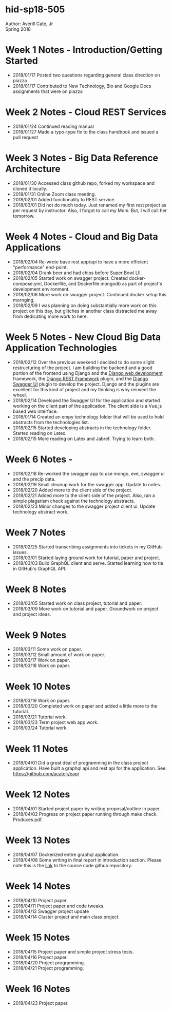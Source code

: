 # hid-sp18-505

Author: Averill Cate, Jr  
Spring 2018  

#  Week 1 Notes - Introduction/Getting Started 
* 2018/01/17 Posted two questions regarding general class direction on piazza  
* 2018/01/17 Contributed to New Technology, Bio and Google Docs assignments that were on piazza  

#  Week 2 Notes - Cloud REST Services
* 2018/01/24 Continued reading manual  
* 2018/01/27 Made a typo-type fix to the class handbook and issued a pull request  

# Week 3 Notes - Big Data Reference Architecture
* 2018/01/30 Accessed class github repo, forked my workspace and cloned it locally.
* 2018/01/31 Online Zoom class meeting.
* 2018/02/01 Added functionality to REST service.
* 2018/03/01 Did not do much today.  Just renamed my first rest project as per request by instructor.  Also, I forgot to call my Mom.  But, I will call her tomorrow.

# Week 4 Notes - Cloud and Big Data Applications
* 2018/02/04 Re-wrote base rest app/api to have a more efficient "performance" end-point.  
* 2018/02/04 Drank beer and had chips before Super Bowl LII.  
* 2018/02/05 Started work on swagger project.  Created docker-compose.yml, Dockerfile, and Dockerfile.mongodb as part of project's development environment.  
* 2018/02/06 More work on swagger project.  Continued docker setup this mornging.  
* 2018/02/09 I was planning on doing substantially more work on this project on this day, but glitches in another class distracted me away from dedicating more work to here.

# Week 5 Notes - New Cloud Big Data Application Technologies
* 2018/02/12 Over the previous weekend I decided to do some slight restructuring of the project.  I am building the backend and a good portion of the frontend using Django and the [Django web development](https://www.djangoproject.com/) framework, the [Django REST Framework](http://www.django-rest-framework.org/) plugin, and the [Django Swagger UI](https://marcgibbons.com/django-rest-swagger/) plugin to develop the project.  Django and the plugins are excellent for this kind of project and my thinking is why reinvent the wheel.  
* 2018/02/14 Developed the Swagger UI for the application and started working on the client part of the application.  The client side is a Vue.js based web interface.  
* 2018/01/14 Created an empy technology folder that will be used to hold abstracts from the technologies list.  
* 2018/02/15 Started developing abstracts in the technology folder.  Started reading on Latex.  
* 2018/02/15 More reading on Latex and Jabref.  Trying to learn both.  

# Week 6 Notes -
* 2018/02/18 Re-worked the swagger app to use mongo, eve, swagger ui and the precip data.
* 2018/02/19 Small cleanup work for the swagger app.  Update to notes.
* 2018/02/20 Added more to the client side of the project.
* 2018/02/21 Added more to the client side of the project.  Also, ran a simple plagarism check against the technology abstracts.
* 2018/02/23 Minor changes to the swagger project client ui.  Update technology abstract work.

# Week 7 Notes
* 2018/02/25 Started transcribing assignments into tickets in my GitHub issues.  
* 2018/03/01 Started laying ground work for tutorial, paper and project.  
* 2018/03/03 Build GraphQL client and serve.  Started learning how to tie in GitHub's GraphQL API.    

# Week 8 Notes
* 2018/03/05 Started work on class project, tutorial and paper.
* 2018/03/09 More work on tutorial and paper.  Groundwork on project and project ideas.

# Week 9 Notes
* 2018/03/11 Some work on paper.  
* 2018/03/12 Small amount of work on paper.  
* 2018/03/17 Work on paper.
* 2018/03/18 Work on paper.

# Week 10 Notes
* 2018/03/19 Work on paper.
* 2018/03/20 Completed work on paper and added a little more to the tutorial.
* 2018/03/21 Tutorial work.
* 2018/03/23 Term project web app work.
* 2018/03/24 Tutorial work.

# Week 11 Notes
* 2018/04/01 Did a great deal of programming in the class project application.  Have built a graphql api and rest api for the application.  See: https://github.com/acatejr/eapi  

# Week 12 Notes
* 2018/04/01 Started project paper by writing proposal/outline in paper.  
* 2018/04/02 Progress on project paper running through make check.  Produces pdf.  

# Week 13 Notes
* 2018/04/07 Dockerized entire graphql application.  
* 2018/04/08 Some writing in final report in introduction section.  Please note this is the [link](https://github.com/acatejr/eapi) to the source code github repository.  

# Week 14 Notes
* 2018/04/10 Project paper.  
* 2018/04/11 Project paper and code tweaks.  
* 2018/04/12 Swagger project update
* 2018/04/14 Cluster project and main class project.  

# Week 15 Notes
* 2018/04/15 Project paper and simple project stress tests.  
* 2018/04/16 Project paper.  
* 2018/04/20 Project programming.  
* 2018/04/21 Project programming.  

# Week 16 Notes
* 2018/04/23 Project paper.  
